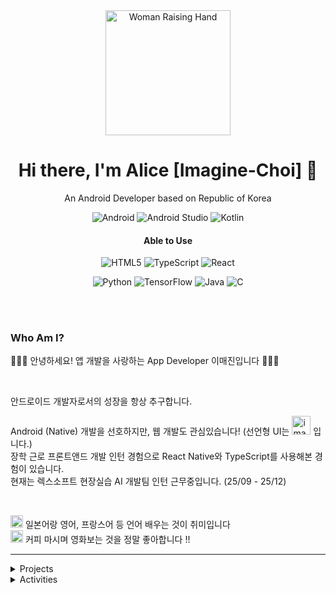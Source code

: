 <div align="center">
  
  <img src="https://raw.githubusercontent.com/Tarikul-Islam-Anik/Animated-Fluent-Emojis/master/Emojis/People/Woman%20Raising%20Hand.png" alt="Woman Raising Hand" width="200" height="200" />

# Hi there, I'm Alice [Imagine-Choi] 👋
An Android Developer based on Republic of Korea

![Android](https://img.shields.io/badge/Android-3DDC84?style=for-the-badge&logo=android&logoColor=white)
![Android Studio](https://img.shields.io/badge/android%20studio-346ac1?style=for-the-badge&logo=android%20studio&logoColor=white)
![Kotlin](https://img.shields.io/badge/kotlin-%237F52FF.svg?style=for-the-badge&logo=kotlin&logoColor=white)

#### Able to Use
![HTML5](https://img.shields.io/badge/html5-%23E34F26.svg?style=for-the-badge&logo=html5&logoColor=white)
![TypeScript](https://img.shields.io/badge/typescript-%23007ACC.svg?style=for-the-badge&logo=typescript&logoColor=white)
![React](https://img.shields.io/badge/react-%2320232a.svg?style=for-the-badge&logo=react&logoColor=%2361DAFB)

![Python](https://img.shields.io/badge/python-3670A0?style=for-the-badge&logo=python&logoColor=ffdd54)
![TensorFlow](https://img.shields.io/badge/TensorFlow-%23FF6F00.svg?style=for-the-badge&logo=TensorFlow&logoColor=white)
![Java](https://img.shields.io/badge/java-%23ED8B00.svg?style=for-the-badge&logo=openjdk&logoColor=white)
![C](https://img.shields.io/badge/c-%2300599C.svg?style=for-the-badge&logo=c&logoColor=white)

</br></br>
</div>

### Who Am I?

👩🏻‍💻 안녕하세요! 앱 개발을 사랑하는 App Developer 이매진입니다 👩🏻‍💻

</br>

안드로이드 개발자로서의 성장을 항상 추구합니다.</br>

Android (Native) 개발을 선호하지만, 웹 개발도 관심있습니다!  (선언형 UI는 <img width="30" height="30" alt="image" src="https://github.com/user-attachments/assets/6316ef14-96af-4a3d-8184-3f216027dc52" />
입니다.)</br>
장학 근로 프론트앤드 개발 인턴 경험으로 React Native와 TypeScript를 사용해본 경험이 있습니다.</br>
현재는 렉스소프트 현장실습 AI 개발팀 인턴 근무중입니다. (25/09 - 25/12)

</br>

<img width="20" height="20" alt="image" src="https://github.com/user-attachments/assets/5c15c3b3-ca94-410d-9d55-eac2a5044839" /> 일본어랑 영어, 프랑스어 등 언어 배우는 것이 취미입니다</br>
<img width="20" height="20" alt="image" src="https://github.com/user-attachments/assets/87098998-5110-4092-89aa-da58ac9786cd" /> 커피 마시며 영화보는 것을 정말 좋아합니다 !!

___
<details>
<summary>Projects</summary>
<div markdown="1">


|프로젝트|이름|소개|바로가기|
|:-:|:-|:-|:-:|
|**졸업 프로젝트**|Comon:Communication On|  | |
|**GDSC 2024 Sollution Challenge**|Beady Eyes|  | |
|**장기 현장실습 OCR 파인튜닝**|Paddle OCR Korean HandWriting FineTuning| | |
|**장학 근로 EnWise**| 쇼핑몰 웹 비디오 결합형 상품 판매 위젯 'WISMON' | | |
|**개인 프로젝트**|ValueScope| TypeScript AI 바이브 코딩, 미국 저평가 우량주 발굴 플랫폼 |  |
|**개인 프로젝트**| |  |  |

</div>
</details>
<details>
<summary>Activities</summary>
<div markdown="1">

</div>
</details>
<!--
[![Top Langs](https://github-readme-stats.vercel.app/api/top-langs/?username=Imagine-Choi&layout=donut)](https://github.com/anuraghazra/github-readme-stats)
#### Tools
![Jira](https://img.shields.io/badge/jira-%230A0FFF.svg?style=for-the-badge&logo=jira&logoColor=white)
![Notion](https://img.shields.io/badge/Notion-%23000000.svg?style=for-the-badge&logo=notion&logoColor=white)![Slack](https://img.shields.io/badge/Slack-4A154B?style=for-the-badge&logo=slack&logoColor=white)
![GitHub](https://img.shields.io/badge/github-%23121011.svg?style=for-the-badge&logo=github&logoColor=white)

-->

<!--
**Imagine-Choi/Imagine-Choi** is a ✨ _special_ ✨ repository because its `README.md` (this file) appears on your GitHub profile.

Here are some ideas to get you started:

- 🔭 I’m currently working on ...
- 🌱 I’m currently learning ...
- 👯 I’m looking to collaborate on ...
- 🤔 I’m looking for help with ...
- 💬 Ask me about ...
- 📫 How to reach me: ...
- 😄 Pronouns: ...
- ⚡ Fun fact: ...
-->
